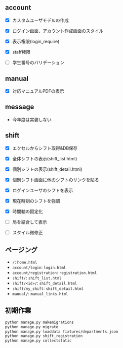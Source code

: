 ## account

- [x] カスタムユーザモデルの作成
- [x] ログイン画面、アカウント作成画面のスタイル
- [x] 表示権限(login_require)
- [x] staff権限
- [ ] 学生番号のバリデーション


## manual

- [x] 対応マニュアルPDFの表示


## message

- 今年度は実装しない


## shift

- [x] エクセルからシフト取得&DB保存
- [x] 全体シフトの表示(shift_list.html)
- [x] 個別シフトの表示(shift_detail.html)
- [x] 個別シフト画面に他のシフトのリンクを貼る
- [x] ログインユーザのシフトを表示
- [x] 現在時刻のシフトを強調
- [x] 時間軸の固定化
- [ ] 局を結合して表示
- [ ] スタイル微修正


## ページング

- `/`: `home.html`
- `account/login`: `login.html`
- `account/registration`: `registration.html`
- `shift/`: `shift_list.html`
- `shift/<id>/`: `shift_detail.html`
- `shift/my_shift`: `shift_detail.html`
- `manual/`: `manual_links.html`


## 初期作業

```bash
python manage.py makemigrations
python manage.py migrate
python manage.py loaddata fixtures/departments.json
python manage.py shift_registration
python manage.py collectstatic
```